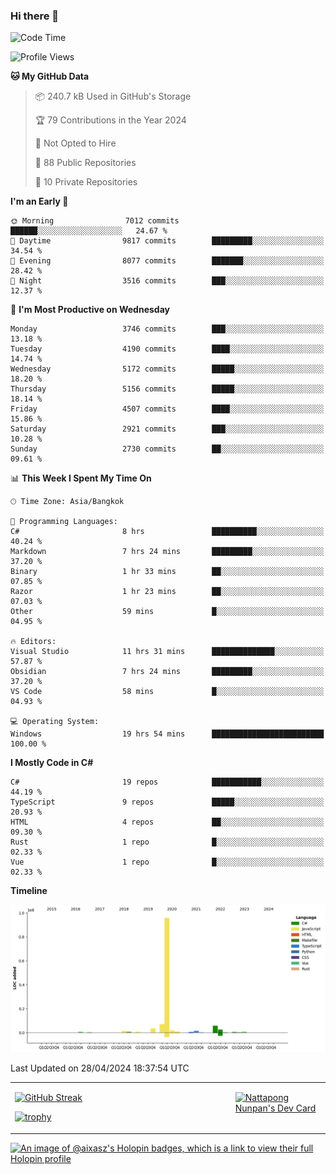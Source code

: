 ### Hi there 👋

<!--START_SECTION:waka-->
![Code Time](http://img.shields.io/badge/Code%20Time-1%2C578%20hrs%2053%20mins-blue)

![Profile Views](http://img.shields.io/badge/Profile%20Views-0-blue)

**🐱 My GitHub Data** 

> 📦 240.7 kB Used in GitHub's Storage 
 > 
> 🏆 79 Contributions in the Year 2024
 > 
> 🚫 Not Opted to Hire
 > 
> 📜 88 Public Repositories 
 > 
> 🔑 10 Private Repositories 
 > 
**I'm an Early 🐤** 

```text
🌞 Morning                7012 commits        ██████░░░░░░░░░░░░░░░░░░░   24.67 % 
🌆 Daytime                9817 commits        █████████░░░░░░░░░░░░░░░░   34.54 % 
🌃 Evening                8077 commits        ███████░░░░░░░░░░░░░░░░░░   28.42 % 
🌙 Night                  3516 commits        ███░░░░░░░░░░░░░░░░░░░░░░   12.37 % 
```
📅 **I'm Most Productive on Wednesday** 

```text
Monday                   3746 commits        ███░░░░░░░░░░░░░░░░░░░░░░   13.18 % 
Tuesday                  4190 commits        ████░░░░░░░░░░░░░░░░░░░░░   14.74 % 
Wednesday                5172 commits        █████░░░░░░░░░░░░░░░░░░░░   18.20 % 
Thursday                 5156 commits        █████░░░░░░░░░░░░░░░░░░░░   18.14 % 
Friday                   4507 commits        ████░░░░░░░░░░░░░░░░░░░░░   15.86 % 
Saturday                 2921 commits        ███░░░░░░░░░░░░░░░░░░░░░░   10.28 % 
Sunday                   2730 commits        ██░░░░░░░░░░░░░░░░░░░░░░░   09.61 % 
```


📊 **This Week I Spent My Time On** 

```text
🕑︎ Time Zone: Asia/Bangkok

💬 Programming Languages: 
C#                       8 hrs               ██████████░░░░░░░░░░░░░░░   40.24 % 
Markdown                 7 hrs 24 mins       █████████░░░░░░░░░░░░░░░░   37.20 % 
Binary                   1 hr 33 mins        ██░░░░░░░░░░░░░░░░░░░░░░░   07.85 % 
Razor                    1 hr 23 mins        ██░░░░░░░░░░░░░░░░░░░░░░░   07.03 % 
Other                    59 mins             █░░░░░░░░░░░░░░░░░░░░░░░░   04.95 % 

🔥 Editors: 
Visual Studio            11 hrs 31 mins      ██████████████░░░░░░░░░░░   57.87 % 
Obsidian                 7 hrs 24 mins       █████████░░░░░░░░░░░░░░░░   37.20 % 
VS Code                  58 mins             █░░░░░░░░░░░░░░░░░░░░░░░░   04.93 % 

💻 Operating System: 
Windows                  19 hrs 54 mins      █████████████████████████   100.00 % 
```

**I Mostly Code in C#** 

```text
C#                       19 repos            ███████████░░░░░░░░░░░░░░   44.19 % 
TypeScript               9 repos             █████░░░░░░░░░░░░░░░░░░░░   20.93 % 
HTML                     4 repos             ██░░░░░░░░░░░░░░░░░░░░░░░   09.30 % 
Rust                     1 repo              █░░░░░░░░░░░░░░░░░░░░░░░░   02.33 % 
Vue                      1 repo              █░░░░░░░░░░░░░░░░░░░░░░░░   02.33 % 
```



**Timeline**

![Lines of Code chart](https://raw.githubusercontent.com/aixasz/aixasz/main/assets/bar_graph.png)


 Last Updated on 28/04/2024 18:37:54 UTC
<!--END_SECTION:waka-->

<table>
<tr>
<td width="70%" valign="top">
 
 [![GitHub Streak](http://github-readme-streak-stats.herokuapp.com?user=aixasz&theme=github-dark&hide_border=true&date_format=%5BY%20%5DM%20j)](https://git.io/streak-stats)

 [![trophy](https://github-profile-trophy.vercel.app/?username=aixasz&theme=onedark)](https://github.com/ryo-ma/github-profile-trophy)
 </td>
<td width="30%" valign="top">
 
<a href="https://app.daily.dev/aixasz"><img src="https://api.daily.dev/devcards/403207936e6547c9a85ea449e9f3abe8.png?r=re8" alt="Nattapong Nunpan's Dev Card"/></a>

 </td>
</tr>
</table>

[![An image of @aixasz's Holopin badges, which is a link to view their full Holopin profile](https://holopin.me/aixasz)](https://holopin.io/@aixasz)
 
